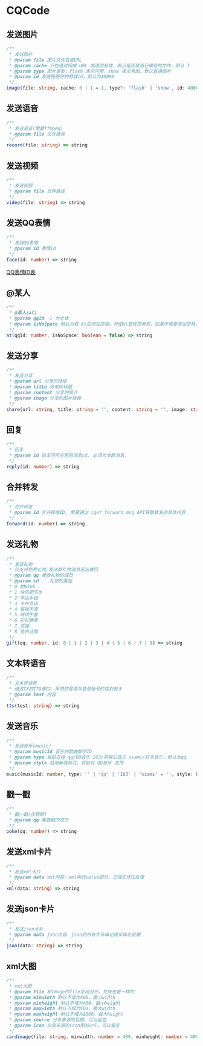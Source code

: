 # CQCode

## 发送图片
```ts
/**
 * 发送图片
 * @param file 图片文件名或URL
 * @param cache 只在通过网络 URL 发送时有效，表示是否使用已缓存的文件，默认 1
 * @param type 图片类型，flash 表示闪照，show 表示秀图，默认普通图片
 * @param id 发送秀图时的特效id，默认为40000
 */
image(file: string, cache: 0 | 1 = 1, type?: 'flash' | 'show', id: 40000 | 40001 | 40002 | 40003 | 40004 | 40005 = 40000) => string

```
## 发送语音
```ts
/**
 * 发送语音(需要ffmpeg)
 * @param file 文件路径
 */
record(file: string) => string
```

## 发送视频
```ts
/**
 * 发送视频
 * @param file 文件路径
 */
video(file: string) => string
```

## 发送QQ表情
```ts
/**
 * 发送QQ表情
 * @param id 表情id
 */
face(id: number) => string
```
[QQ表情ID表](https://github.com/richardchien/coolq-http-api/wiki/%E8%A1%A8%E6%83%85-CQ-%E7%A0%81-ID-%E8%A1%A8)

## @某人
```ts
/**
 * @某人(at)
 * @param qqId -1 为全体
 * @param isNoSpace 默认为假 At后添加空格，可使At更规范美观。如果不需要添加空格，请置本参数为true
 */
at(qqId: number, isNoSpace: boolean = false) => string
```

## 发送分享
```ts
/**
 * 发送分享
 * @param url 分享的链接
 * @param title 分享的标题
 * @param content 分享的简介
 * @param image 分享的图片链接
 */
share(url: string, title: string = '', content: string = '', image: string = '') => string
```

## 回复
```ts
/**
 * 回复
 * @param id 回复时所引用的消息id, 必须为本群消息.
 */
reply(id: number) => string
```

## 合并转发
```ts
/**
 * 合并转发
 * @param id 合并转发ID, 需要通过 /get_forward_msg API获取转发的具体内容
 */
forward(id: number) => string
```

## 发送礼物
```ts
/**
 * 发送礼物
 * 仅支持免费礼物,发送群礼物消息无法撤回
 * @param qq 接收礼物的成员
 * @param id 	礼物的类型
 * 0 甜Wink
 * 1 快乐肥宅水
 * 2 幸运手链
 * 3 卡布奇诺
 * 4 猫咪手表
 * 5 绒绒手套
 * 6 彩虹糖果
 * 7 坚强
 * 8 告白话筒
 */
gift(qq: number, id: 0 | 1 | 2 | 3 | 4 | 5 | 6 | 7 | 8) => string
```

## 文本转语音
```ts
/**
 * 文本转语音
 * 通过TX的TTS接口，采用的音源与登录账号的性别有关
 * @param test 内容
 */
tts(test: string) => string
```

## 发送音乐
```ts
/**
 * 发送音乐(music)
 * @param musicId 音乐的歌曲数字ID
 * @param type 目前支持 qq/QQ音乐 163/网易云音乐 xiami/虾米音乐，默认为qq
 * @param style 启用新版样式，目前仅 QQ音乐 支持
 */
music(musicId: number, type: '' | 'qq' | '163' | 'xiami' = '', style: boolean = false) => string
```

## 戳一戳
```ts
/**
 * 戳一戳(仅群聊)
 * @param qq 需要戳的成员
 */
poke(qq: number) => string
```

## 发送xml卡片
```ts
/**
 * 发送xml卡片
 * @param data xml内容，xml中的value部分，记得实体化处理
 */
xml(data: string) => string
```

## 发送json卡片
```ts
/**
 * 发送json卡片
 * @param data json内容，json的所有字符串记得实体化处理
 */
json(data: string) => string
```

## xml大图
```ts
/**
 * xml大图
 * @param file 和image的file字段对齐，支持也是一样的
 * @param minwidth 默认不填为400，最小width
 * @param minheight 默认不填为400，最小height
 * @param maxwidth 默认不填为500，最大width
 * @param maxheight 默认不填为1000，最大height
 * @param source 分享来源的名称，可以留空
 * @param icon 分享来源的icon图标url，可以留空
 */
cardimage(file: string, minwidth: number = 400, minheight: number = 400, maxwidth: number = 500, maxheight: number = 1000, source: string = '', icon: string = '') => string
```